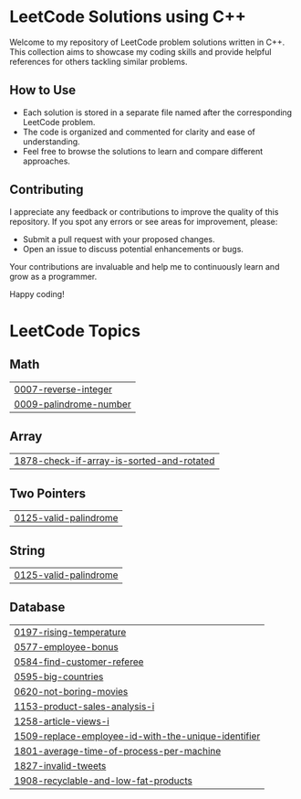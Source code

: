 # LeetCode Solutions using C++
Welcome to my repository of LeetCode problem solutions written in C++. This collection aims to showcase my coding skills and provide helpful references for others tackling similar problems.

## How to Use
- Each solution is stored in a separate file named after the corresponding LeetCode problem.
- The code is organized and commented for clarity and ease of understanding.
- Feel free to browse the solutions to learn and compare different approaches.

## Contributing
I appreciate any feedback or contributions to improve the quality of this repository. If you spot any errors or see areas for improvement, please:
- Submit a pull request with your proposed changes.
- Open an issue to discuss potential enhancements or bugs.

Your contributions are invaluable and help me to continuously learn and grow as a programmer.

Happy coding!

<!---LeetCode Topics Start-->
# LeetCode Topics
## Math
|  |
| ------- |
| [0007-reverse-integer](https://github.com/khushi747/LeetCode/tree/master/0007-reverse-integer) |
| [0009-palindrome-number](https://github.com/khushi747/LeetCode/tree/master/0009-palindrome-number) |
## Array
|  |
| ------- |
| [1878-check-if-array-is-sorted-and-rotated](https://github.com/khushi747/LeetCode/tree/master/1878-check-if-array-is-sorted-and-rotated) |
## Two Pointers
|  |
| ------- |
| [0125-valid-palindrome](https://github.com/khushi747/LeetCode/tree/master/0125-valid-palindrome) |
## String
|  |
| ------- |
| [0125-valid-palindrome](https://github.com/khushi747/LeetCode/tree/master/0125-valid-palindrome) |
## Database
|  |
| ------- |
| [0197-rising-temperature](https://github.com/khushi747/LeetCode/tree/master/0197-rising-temperature) |
| [0577-employee-bonus](https://github.com/khushi747/LeetCode/tree/master/0577-employee-bonus) |
| [0584-find-customer-referee](https://github.com/khushi747/LeetCode/tree/master/0584-find-customer-referee) |
| [0595-big-countries](https://github.com/khushi747/LeetCode/tree/master/0595-big-countries) |
| [0620-not-boring-movies](https://github.com/khushi747/LeetCode/tree/master/0620-not-boring-movies) |
| [1153-product-sales-analysis-i](https://github.com/khushi747/LeetCode/tree/master/1153-product-sales-analysis-i) |
| [1258-article-views-i](https://github.com/khushi747/LeetCode/tree/master/1258-article-views-i) |
| [1509-replace-employee-id-with-the-unique-identifier](https://github.com/khushi747/LeetCode/tree/master/1509-replace-employee-id-with-the-unique-identifier) |
| [1801-average-time-of-process-per-machine](https://github.com/khushi747/LeetCode/tree/master/1801-average-time-of-process-per-machine) |
| [1827-invalid-tweets](https://github.com/khushi747/LeetCode/tree/master/1827-invalid-tweets) |
| [1908-recyclable-and-low-fat-products](https://github.com/khushi747/LeetCode/tree/master/1908-recyclable-and-low-fat-products) |
<!---LeetCode Topics End-->